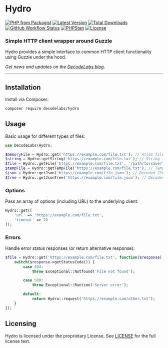 # Hydro

[![PHP from Packagist](https://img.shields.io/packagist/php-v/decodelabs/hydro?style=flat)](https://packagist.org/packages/decodelabs/hydro)
[![Latest Version](https://img.shields.io/packagist/v/decodelabs/hydro.svg?style=flat)](https://packagist.org/packages/decodelabs/hydro)
[![Total Downloads](https://img.shields.io/packagist/dt/decodelabs/hydro.svg?style=flat)](https://packagist.org/packages/decodelabs/hydro)
[![GitHub Workflow Status](https://img.shields.io/github/workflow/status/decodelabs/hydro/Integrate)](https://github.com/decodelabs/hydro/actions/workflows/integrate.yml)
[![PHPStan](https://img.shields.io/badge/PHPStan-enabled-44CC11.svg?longCache=true&style=flat)](https://github.com/phpstan/phpstan)
[![License](https://img.shields.io/packagist/l/decodelabs/hydro?style=flat)](https://packagist.org/packages/decodelabs/hydro)

### Simple HTTP client wrapper around Guzzle

Hydro provides a simple interface to common HTTP client functionality using Guzzle under the hood.

_Get news and updates on the [DecodeLabs blog](https://blog.decodelabs.com)._

---

## Installation

Install via Composer:

```bash
composer require decodelabs/hydro
```

## Usage

Basic usage for different types of files:

```php
use DecodeLabs\Hydro;

$memoryFile = Hydro::get('https://example.com/file.txt'); // Atlas file
$string = Hydro::getString('https://example.com/file.txt'); // String
$file = Hydro::getFile('https://example.com/file.txt', '/path/to/save/file.txt'); // Local file
$tempFile = Hydro::getTempFile('https://example.com/file.txt'); // Temp file
$json = Hydro::getJson('https://example.com/file.json'); // Decoded JSON array
$tree = Hydro::getJsonTree('https://example.com/file.json'); // Decoded JSON Collections/Tree
```

### Options

Pass an array of options (including URL) to the underlying client:

```php
Hydro::get([
    'url' => 'https://example.com/file.txt',
    'timeout' => 10
]);
```

### Errors

Handle error status responses (or return alternative response):

```php
$file = Hydro::get('https://example.com/file.txt', function($response) {
    switch($response->getStatusCode()) {
        case 404:
            throw Exceptional::Notfound('File not found');

        case 500:
            throw Exceptional::Runtime('Server error');

        default:
            return Hydro::request('https://example.com/other.txt');
    }
});
```

## Licensing

Hydro is licensed under the proprietary License. See [LICENSE](./LICENSE) for the full license text.
